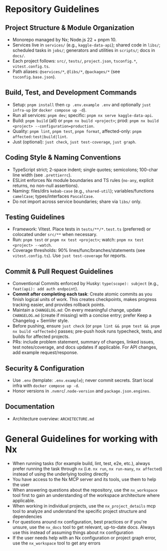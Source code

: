 # Repository Guidelines

## Project Structure & Module Organization

- Monorepo managed by Nx; Node.js 22 + pnpm 10.
- Services live in `services/` (e.g., `kaggle-data-api`); shared code in `libs/`; scheduled tasks in `jobs/`; generators and utilities in `scripts/`; docs in `docs/`.
- Each project follows: `src/`, `tests/`, `project.json`, `tsconfig.*`, `vitest.config.ts`.
- Path aliases: `@services/*`, `@libs/*`, `@packages/*` (see `tsconfig.base.json`).

## Build, Test, and Development Commands

- Setup: `pnpm install` then `cp .env.example .env` and optionally `just infra-up` (or `docker compose up -d`).
- Run all services: `pnpm dev`; specific: `pnpm nx serve kaggle-data-api`.
- Build: `pnpm build` (all) or `pnpm nx build <project>`; prod: `pnpm nx build <project> --configuration=production`.
- Quality: `pnpm lint`, `pnpm test`, `pnpm format`, affected-only: `pnpm affected:test|build|lint`.
- Just (optional): `just check`, `just test-coverage`, `just graph`.

## Coding Style & Naming Conventions

- TypeScript strict; 2-space indent; single quotes; semicolons; 100-char line width (see `.prettierrc`).
- ESLint enforces Nx module boundaries and TS rules (`no-any`, explicit returns, no non-null assertions).
- Naming: files/dirs `kebab-case` (e.g., `shared-util`); variables/functions `camelCase`; types/interfaces `PascalCase`.
- Do not import across service boundaries; share via `libs/` only.

## Testing Guidelines

- Framework: Vitest. Place tests in `tests/**/*.test.ts` (preferred) or colocated under `src/**` when necessary.
- Run: `pnpm test` or `pnpm nx test <project>`; watch: `pnpm nx test <project> --watch`.
- Coverage thresholds: 90% lines/func/branches/statements (see `vitest.config.ts`). Use `just test-coverage` for reports.

## Commit & Pull Request Guidelines

- Conventional Commits enforced by Husky: `type(scope): subject` (e.g., `feat(api): add auth endpoint`).
- **Commit after completing each task**: Create atomic commits as you finish logical units of work. This creates checkpoints, makes progress tracking easier, and provides rollback points.
- Maintain a `CHANGELOG.md`: On every meaningful change, update `CHANGELOG.md` (create if missing) with a concise entry; prefer Keep a Changelog + SemVer style.
- Before pushing, ensure `just check` (or `pnpm lint && pnpm test && pnpm nx build <affected>`) passes; pre-push hook runs typecheck, tests, and builds for affected projects.
- PRs: include problem statement, summary of changes, linked issues, test notes/coverage, and docs updates if applicable. For API changes, add example request/response.

## Security & Configuration

- Use `.env` (template: `.env.example`); never commit secrets. Start local infra with `docker compose up -d`.
- Honor versions in `.nvmrc`/`.node-version` and `package.json.engines`.

## Documentation

- Architecture overview: `ARCHITECTURE.md`

<!-- nx configuration start-->
<!-- Leave the start & end comments to automatically receive updates. -->

# General Guidelines for working with Nx

- When running tasks (for example build, lint, test, e2e, etc.), always prefer running the task through `nx` (i.e. `nx run`, `nx run-many`, `nx affected`) instead of using the underlying tooling directly
- You have access to the Nx MCP server and its tools, use them to help the user
- When answering questions about the repository, use the `nx_workspace` tool first to gain an understanding of the workspace architecture where applicable.
- When working in individual projects, use the `nx_project_details` mcp tool to analyze and understand the specific project structure and dependencies
- For questions around nx configuration, best practices or if you're unsure, use the `nx_docs` tool to get relevant, up-to-date docs. Always use this instead of assuming things about nx configuration
- If the user needs help with an Nx configuration or project graph error, use the `nx_workspace` tool to get any errors

<!-- nx configuration end-->
